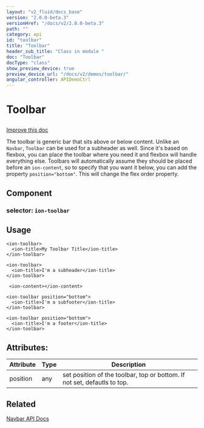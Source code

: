```yaml
---
layout: "v2_fluid/docs_base"
version: "2.0.0-beta.3"
versionHref: "/docs/v2/2.0.0-beta.3"
path: ""
category: api
id: "toolbar"
title: "Toolbar"
header_sub_title: "Class in module "
doc: "Toolbar"
docType: "class"
show_preview_device: true
preview_device_url: "/docs/v2/demos/toolbar/"
angular_controller: APIDemoCtrl 
---
```










<h1 class="api-title">


Toolbar






</h1>

<a class="improve-v2-docs" href='http://github.com/driftyco/ionic/edit/2.0/ionic/components/toolbar/toolbar.ts#L59'>
Improve this doc
</a>






<p>The toolbar is generic bar that sits above or below content.
Unlike an <code>Navbar</code>, <code>Toolbar</code> can be used for a subheader as well.
Since it&#39;s based on flexbox, you can place the toolbar where you
need it and flexbox will handle everything else. Toolbars will automatically
assume they should be placed before an <code>ion-content</code>, so to specify that you want it
below, you can add the property <code>position=&quot;bottom&quot;</code>. This will change the flex order
property.</p>


<h2>Component</h2>
<h3>selector: <code>ion-toolbar</code></h3>
<!-- @usage tag -->

<h2>Usage</h2>

<pre><code class="lang-html">&lt;ion-toolbar&gt;
  &lt;ion-title&gt;My Toolbar Title&lt;/ion-title&gt;
&lt;/ion-toolbar&gt;

&lt;ion-toolbar&gt;
  &lt;ion-title&gt;I&#39;m a subheader&lt;/ion-title&gt;
&lt;/ion-toolbar&gt;

 &lt;ion-content&gt;&lt;/ion-content&gt;

&lt;ion-toolbar position=&quot;bottom&quot;&gt;
  &lt;ion-title&gt;I&#39;m a subfooter&lt;/ion-title&gt;
&lt;/ion-toolbar&gt;

&lt;ion-toolbar position=&quot;bottom&quot;&gt;
  &lt;ion-title&gt;I&#39;m a footer&lt;/ion-title&gt;
&lt;/ion-toolbar&gt;
</code></pre>




<!-- @property tags -->

<h2>Attributes:</h2>
<table class="table" style="margin:0;">
<thead>
<tr>
<th>Attribute</th>








<th>Type</th>


<th>Description</th>
</tr>
</thead>
<tbody>

<tr>
<td>
position
</td>


<td>
any
</td>


<td>
set position of the toolbar, top or bottom. If not set, defautls to top.
</td>
</tr>

</tbody>
</table>



<!-- instance methods on the class --><!-- related link -->

<h2>Related</h2>

<a href='../../navbar/Navbar/'>Navbar API Docs</a><!-- end content block -->


<!-- end body block -->

